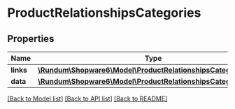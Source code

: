# ProductRelationshipsCategories

## Properties
Name | Type | Description | Notes
------------ | ------------- | ------------- | -------------
**links** | [**\Rundum\Shopware6\Model\ProductRelationshipsCategoriesLinks**](ProductRelationshipsCategoriesLinks.md) |  | [optional] 
**data** | [**\Rundum\Shopware6\Model\ProductRelationshipsCategoriesData[]**](ProductRelationshipsCategoriesData.md) |  | [optional] 

[[Back to Model list]](../../README.md#documentation-for-models) [[Back to API list]](../../README.md#documentation-for-api-endpoints) [[Back to README]](../../README.md)

